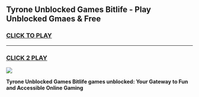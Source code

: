 
## Tyrone Unblocked Games Bitlife  - Play Unblocked Gmaes & Free
<h3>
<a href="https://news.freeplayer.one?title=Tyrone_Unblocked_Games_Bitlife_&ref=16F">CLICK TO PLAY</a></h3>
<hr>

<h3>
<a href="https://news.freeplayer.one?title=Tyrone_Unblocked_Games_Bitlife_&ref=16F">CLICK 2 PLAY</a>
  
</h3>

<a href="https://news.freeplayer.one?title=Tyrone_Unblocked_Games_Bitlife_&ref=16F/"><img src="https://clearcache.store/games.png"></a>


**Tyrone Unblocked Games Bitlife  games unblocked: Your Gateway to Fun and Accessible Online Gaming**
